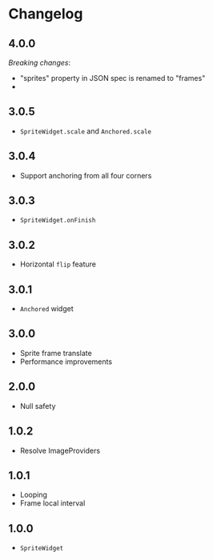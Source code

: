 # Changelog

## 4.0.0

*Breaking changes*:
+ "sprites" property in JSON spec is renamed to "frames"
+ 

## 3.0.5

+ `SpriteWidget.scale` and `Anchored.scale`

## 3.0.4

+ Support anchoring from all four corners

## 3.0.3

+ `SpriteWidget.onFinish`

## 3.0.2

+ Horizontal `flip` feature

## 3.0.1

+ `Anchored` widget

## 3.0.0

+ Sprite frame translate
+ Performance improvements

## 2.0.0

+ Null safety

## 1.0.2

+ Resolve ImageProviders

## 1.0.1

+ Looping
+ Frame local interval

## 1.0.0

+ `SpriteWidget`
